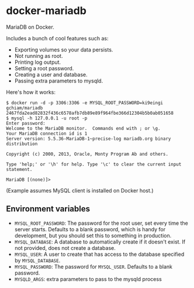docker-mariadb
==============

MariaDB on Docker.

Includes a bunch of cool features such as:

 - Exporting volumes so your data persists.
 - Not running as root.
 - Printing log output.
 - Setting a root password.
 - Creating a user and database.
 - Passing extra parameters to mysqld.

Here's how it works:

    $ docker run -d -p 3306:3306 -e MYSQL_ROOT_PASSWORD=ki9eingi gchiam/mariadb
    2467fda2ead82832f436c6578afb7db89e89f964fbe366d12304b5b0ab051658
    $ mysql -h 127.0.0.1 -u root -p
    Enter password: 
    Welcome to the MariaDB monitor.  Commands end with ; or \g.
    Your MariaDB connection id is 1
    Server version: 5.5.36-MariaDB-1~precise-log mariadb.org binary distribution

    Copyright (c) 2000, 2013, Oracle, Monty Program Ab and others.

    Type 'help;' or '\h' for help. Type '\c' to clear the current input statement.

    MariaDB [(none)]> 

(Example assumes MySQL client is installed on Docker host.)

Environment variables
---------------------

 - `MYSQL_ROOT_PASSWORD`: The password for the root user, set every time the server starts. Defaults to a blank password, which is handy for development, but you should set this to something in production.
 - `MYSQL_DATABASE`: A database to automatically create if it doesn't exist. If not provided, does not create a database.
 - `MYSQL_USER`: A user to create that has access to the database specified by `MYSQL_DATABASE`.
 - `MYSQL_PASSWORD`: The password for `MYSQL_USER`. Defaults to a blank password.
 - `MYSQLD_ARGS`: extra parameters to pass to the mysqld process
 
